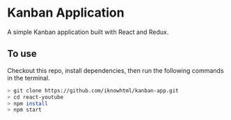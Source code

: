 # Kanban Application
A simple Kanban application built with React and Redux.

## To use
Checkout this repo, install dependencies, then run the following commands in the terminal.
````bash
> git clone https://github.com/iknowhtml/kanban-app.git
> cd react-youtube
> npm install
> npm start
````
